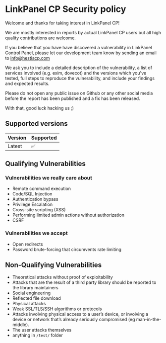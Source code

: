 # LinkPanel CP Security policy

Welcome and thanks for taking interest in LinkPanel CP!

We are mostly interested in reports by actual LinkPanel CP users but all high quality contributions are welcome.

If you believe that you have have discovered a vulnerability in LinkPanel Control Panel, please let our development team know by sending an email to <info@hestiacp.com>

We ask you to include a detailed description of the vulnerability, a list of services involved (e.g. exim, dovecot) and the versions which you've tested, full steps to reproduce the vulnerability, and include your findings and expected results.

Please do not open any public issue on Github or any other social media before the report has been published and a fix has been released.

With that, good luck hacking us ;)

## Supported versions

| Version | Supported          |
| ------- | ------------------ |
| Latest  | :white_check_mark: |

## Qualifying Vulnerabilities

### Vulnerabilities we really care about

- Remote command execution
- Code/SQL Injection
- Authentication bypass
- Privilege Escalation
- Cross-site scripting (XSS)
- Performing limited admin actions without authorization
- CSRF

### Vulnerabilities we accept

- Open redirects
- Password brute-forcing that circumvents rate limiting

## Non-Qualifying Vulnerabilities

- Theoretical attacks without proof of exploitability
- Attacks that are the result of a third party library should be reported to the library maintainers
- Social engineering
- Reflected file download
- Physical attacks
- Weak SSL/TLS/SSH algorithms or protocols
- Attacks involving physical access to a user’s device, or involving a device or network that’s already seriously compromised (eg man-in-the-middle).
- The user attacks themselves
- anything in `/test/` folder
